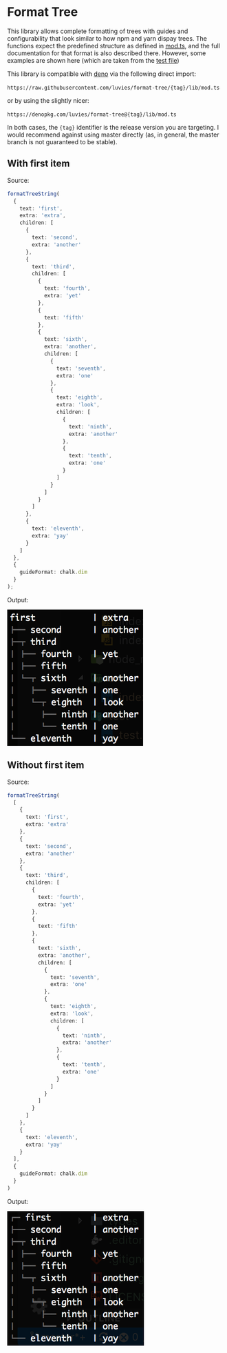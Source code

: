 # Format Tree
This library allows complete formatting of trees with guides and configurability that look similar to how npm and yarn dispay trees. The functions expect the predefined structure as defined in [mod.ts](lib/mod.ts), and the full documentation for that format is also described there. However, some examples are shown here (which are taken from the [test file](test/test.ts))

This library is compatible with [deno](https://github.com/denoland/deno) via the following direct import:

`https://raw.githubusercontent.com/luvies/format-tree/{tag}/lib/mod.ts`

or by using the slightly nicer:

`https://denopkg.com/luvies/format-tree@{tag}/lib/mod.ts`

In both cases, the `{tag}` identifier is the release version you are targeting. I would recommend against using master directly (as, in general, the master branch is not guaranteed to be stable).

## With first item
Source:

```ts
formatTreeString(
  {
    text: 'first',
    extra: 'extra',
    children: [
      {
        text: 'second',
        extra: 'another'
      },
      {
        text: 'third',
        children: [
          {
            text: 'fourth',
            extra: 'yet'
          },
          {
            text: 'fifth'
          },
          {
            text: 'sixth',
            extra: 'another',
            children: [
              {
                text: 'seventh',
                extra: 'one'
              },
              {
                text: 'eighth',
                extra: 'look',
                children: [
                  {
                    text: 'ninth',
                    extra: 'another'
                  },
                  {
                    text: 'tenth',
                    extra: 'one'
                  }
                ]
              }
            ]
          }
        ]
      },
      {
        text: 'eleventh',
        extra: 'yay'
      }
    ]
  },
  {
    guideFormat: chalk.dim
  }
);
```

Output:

![node-stype output](docs/img/node-style.png)

## Without first item
Source:

```ts
formatTreeString(
  [
    {
      text: 'first',
      extra: 'extra'
    },
    {
      text: 'second',
      extra: 'another'
    },
    {
      text: 'third',
      children: [
        {
          text: 'fourth',
          extra: 'yet'
        },
        {
          text: 'fifth'
        },
        {
          text: 'sixth',
          extra: 'another',
          children: [
            {
              text: 'seventh',
              extra: 'one'
            },
            {
              text: 'eighth',
              extra: 'look',
              children: [
                {
                  text: 'ninth',
                  extra: 'another'
                },
                {
                  text: 'tenth',
                  extra: 'one'
                }
              ]
            }
          ]
        }
      ]
    },
    {
      text: 'eleventh',
      extra: 'yay'
    }
  ],
  {
    guideFormat: chalk.dim
  }
)
```

Output:

![list-style output](docs/img/list-style.png)

